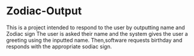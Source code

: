 # Zodiac-Output
This is a project intended to respond to the user by outputting name and Zodiac sign
The user is asked their name and the system gives the user a greeting using the inputted name. Then,software requests birthday and responds with the appropriate sodiac sign.
